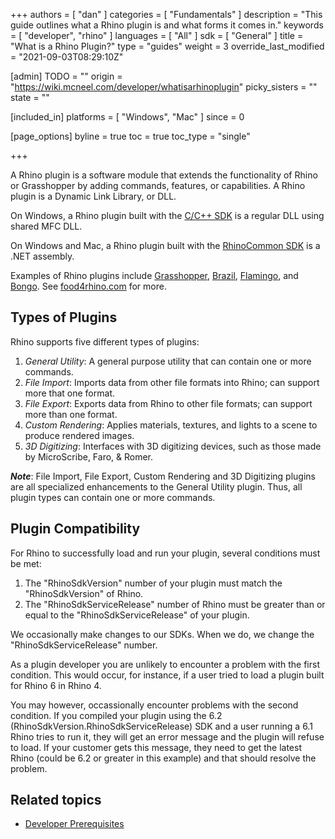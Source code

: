 +++
authors = [ "dan" ]
categories = [ "Fundamentals" ]
description = "This guide outlines what a Rhino plugin is and what forms it comes in."
keywords = [ "developer", "rhino" ]
languages = [ "All" ]
sdk = [ "General" ]
title = "What is a Rhino Plugin?"
type = "guides"
weight = 3
override_last_modified = "2021-09-03T08:29:10Z"

[admin]
TODO = ""
origin = "https://wiki.mcneel.com/developer/whatisarhinoplugin"
picky_sisters = ""
state = ""

[included_in]
platforms = [ "Windows", "Mac" ]
since = 0

[page_options]
byline = true
toc = true
toc_type = "single"

+++


A Rhino plugin is a software module that extends the functionality of Rhino or Grasshopper by adding commands, features, or capabilities.  A Rhino plugin is a Dynamic Link Library, or DLL.

On Windows, a Rhino plugin built with the [C/C++ SDK](/guides/cpp/what-is-the-cpp-sdk/) is a regular DLL using shared MFC DLL.

On Windows and Mac, a Rhino plugin built with the [RhinoCommon SDK](/guides/rhinocommon/what-is-rhinocommon/) is a .NET assembly.

Examples of Rhino plugins include [Grasshopper](http://www.grasshopper3d.com), [Brazil](http://brazil.rhino3d.com/), [Flamingo](http://nxt.flamingo3d.com/), and [Bongo](http://bongo.rhino3d.com/).  See [food4rhino.com](http://www.food4rhino.com/) for more.


## Types of Plugins

Rhino supports five different types of plugins:

1. *General Utility*: A general purpose utility that can contain one or more commands.
1. *File Import*: Imports data from other file formats into Rhino; can support more that one format.
1. *File Export*: Exports data from Rhino to other file formats; can support more than one format.
1. *Custom Rendering*: Applies materials, textures, and lights to a scene to produce rendered images.
1. *3D Digitizing*: Interfaces with 3D digitizing devices, such as those made by MicroScribe, Faro, & Romer.

***Note***: File Import, File Export, Custom Rendering and 3D Digitizing plugins are all specialized enhancements to the General Utility plugin.  Thus, all plugin types can contain one or more commands.


## Plugin Compatibility

For Rhino to successfully load and run your plugin, several conditions must be met:

1. The "RhinoSdkVersion" number of your plugin must match the "RhinoSdkVersion" of Rhino.
1. The "RhinoSdkServiceRelease" number of Rhino must be greater than or equal to the "RhinoSdkServiceRelease" of your plugin.

We occasionally make changes to our SDKs.  When we do, we change the "RhinoSdkServiceRelease" number.  

As a plugin developer you are unlikely to encounter a problem with the first condition.  This would occur, for instance, if a user tried to load a plugin built for Rhino 6 in Rhino 4.

You may however, occassionally encounter problems with the second condition.  If you compiled your plugin using the 6.2 (RhinoSdkVersion.RhinoSdkServiceRelease) SDK and a user running a 6.1 Rhino tries to run it, they will get an error message and the plugin will refuse to load.  If your customer gets this message, they need to get the latest Rhino (could be 6.2 or greater in this example) and that should resolve the problem.

## Related topics

- [Developer Prerequisites](/guides/general/rhino-developer-prerequisites)
